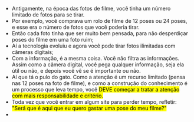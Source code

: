 - Antigamente, na época das fotos de filme, você tinha um número limitado de fotos para se tirar.
- Por exemplo, você comprava um rolo de filme de 12 poses ou 24 poses, e esse era o número de fotos que você poderia tirar.
- Então cada foto tinha que ser muito bem pensada, para não desperdiçar poses do filme em uma foto ruim;
- Aí a tecnologia evoluiu e agora você pode tirar fotos ilimitadas com câmeras digitais;
- Com a informação, é a mesma coisa. Você não filtra as informações. Assim como a câmera digital, você pega qualquer informação, seja ela útil ou não, e depois você vê se é importante ou não.
- Aí que tá o pulo do gato. Como a atenção é um recurso limitado (pensa nas 12 poses na foto de filme), e como a construção do conhecimento é um processo que leva tempo, você <mark class="hltr-red">DEVE começar a tratar a atenção com mais responsabilidade e critério.</mark>
- Toda vez que você entrar em algum site para perder tempo, refletir: <mark class="hltr-green">"Será que é aqui que eu quero gastar uma pose do meu filme?"</mark>
- 